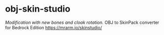 # obj-skin-studio
*Modification with new bones and cloak rotation.*
OBJ to SkinPack converter for Bedrock Edition https://mrarm.io/skinstudio/

